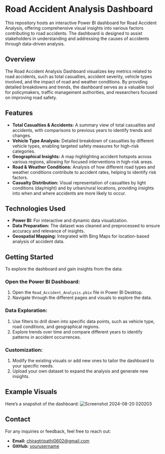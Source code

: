 # Road Accident Analysis Dashboard

This repository hosts an interactive Power BI dashboard for Road Accident Analysis, offering comprehensive visual insights into various factors contributing to road accidents. The dashboard is designed to assist stakeholders in understanding and addressing the causes of accidents through data-driven analysis.

## Overview
The Road Accident Analysis Dashboard visualizes key metrics related to road accidents, such as total casualties, accident severity, vehicle types involved, and the impact of road and weather conditions. By providing detailed breakdowns and trends, the dashboard serves as a valuable tool for policymakers, traffic management authorities, and researchers focused on improving road safety.

## Features
- **Total Casualties & Accidents:** A summary view of total casualties and accidents, with comparisons to previous years to identify trends and changes.
- **Vehicle Type Analysis:** Detailed breakdown of casualties by different vehicle types, enabling targeted safety measures for high-risk categories.
- **Geographical Insights:** A map highlighting accident hotspots across various regions, allowing for focused interventions in high-risk areas.
- **Road & Weather Conditions:** Analysis of how different road types and weather conditions contribute to accident rates, helping to identify risk factors.
- **Casualty Distribution:** Visual representation of casualties by light conditions (day/night) and by urban/rural locations, providing insights into when and where accidents are more likely to occur.

## Technologies Used
- **Power BI:** For interactive and dynamic data visualization.
- **Data Preparation:** The dataset was cleaned and preprocessed to ensure accuracy and relevance of insights.
- **Geospatial Mapping:** Integrated with Bing Maps for location-based analysis of accident data.

## Getting Started
To explore the dashboard and gain insights from the data:

### Open the Power BI Dashboard:

1. Open the `Road_Accident_Analysis.pbix` file in Power BI Desktop.
2. Navigate through the different pages and visuals to explore the data.

### Data Exploration:

1. Use filters to drill down into specific data points, such as vehicle type, road conditions, and geographical regions.
2. Explore trends over time and compare different years to identify patterns in accident occurrences.

### Customization:

1. Modify the existing visuals or add new ones to tailor the dashboard to your specific needs.
2. Upload your own dataset to expand the analysis and generate new insights.

## Example Visuals

Here’s a snapshot of the dashboard:
![Screenshot 2024-08-20 020203](https://github.com/user-attachments/assets/88e71178-5fdd-4b35-8d2a-1193bbb9baa9)


## Contact
For any inquiries or feedback, feel free to reach out:
- **Email:** chiragtripathi0602@gmail.com
- **GitHub:** [yourusername](https://github.com/Chirag060)


